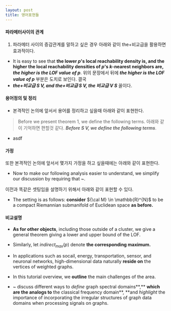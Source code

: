 ```yaml
---
layout: post
title: 영어표현들
---
```


#### 파라메터사이의 관계

1. 파라메터 사이의 증감관계를 말하고 싶은 경우 아래와 같이 the+비교급을 활용하면 효과적이다.  
- It is easy to see that **the lower $p$'s local reachability density is, and the higher the local reachability densities of $p$'s $k$-nearest neighbors are, *the higher is the LOF value of $p$***. 
위의 문장에서 뒤에 ***the higher is the LOF value of $p$*** 부분은 도치로 보인다. 결국 
- ***the+비교급 S V, and the+비교급 S V, the 비교급 V S***
꼴이다. 

#### 용어정의 및 정리

- 본격적인 논의에 앞서서 용어를 정리하고 싶을때 아래와 같이 표현한다. 
> Before we present theorem 1, we define the following terms. 
아래와 같이 기억하면 편할것 같다. 
> ***Before S V, we define the following terms***. 

- asdf

#### 가정 

또한 본격적인 논의에 앞서서 몇가지 가정을 하고 싶을때에는 아래와 같이 표현한다. 
- Now to make our following analysis easier to understand, we simplify our discussion by requiring that ~. 

이전과 똑같은 셋팅임을 설명하기 위해서 아래와 같이 표현할 수 있다. 
- The setting is as follows: **consider** ${\cal M} \in \mathbb{R}^{N}$ to be a compact Riemannian submanifold of Euclidean space **as before.**  


#### 비교설명 

- **As for other objects**, including those outside of a cluster, we give a general theorem giving a lower and upper bound of the LOF. 

- Similarly, let $indirect_{max}(p)$ denote **the corresponding maximum.**


- In applications such as socail, energy, transportation, sensor, and neuronal networks, high-dimensional data naturally **reside on** the vertices of weighted graphs. 

- In this tutorial overview, we **outline** the main challenges of the area. 

- ~ discuss different ways to *define* graph spectral domains**,** **which are the analogs to** the classical frequency domain**, **and *highlight* the importance of incorporating the irregular structures of graph data domains when processing signals on graphs. 











